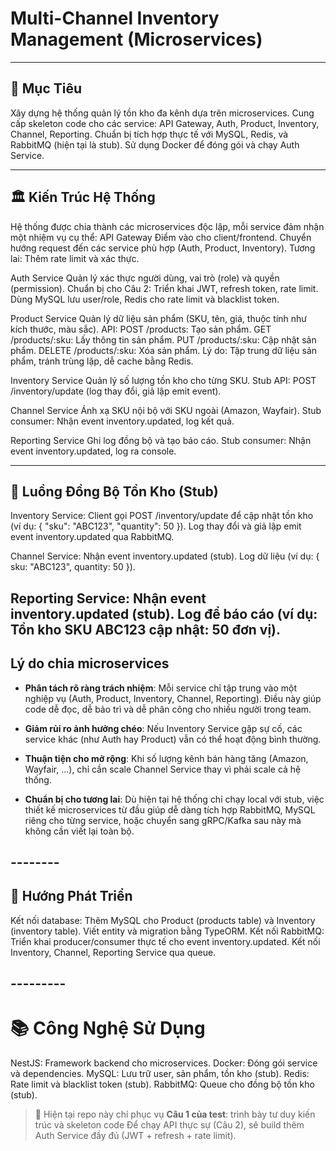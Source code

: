 # Multi-Channel Inventory Management (Microservices)
---------
## 🎯 Mục Tiêu
Xây dựng hệ thống quản lý tồn kho đa kênh dựa trên microservices.
Cung cấp skeleton code cho các service: API Gateway, Auth, Product, Inventory, Channel, Reporting.
Chuẩn bị tích hợp thực tế với MySQL, Redis, và RabbitMQ (hiện tại là stub).
Sử dụng Docker để đóng gói và chạy Auth Service.

---------
## 🏛️ Kiến Trúc Hệ Thống

Hệ thống được chia thành các microservices độc lập, mỗi service đảm nhận một nhiệm vụ cụ thể:
API Gateway
Điểm vào cho client/frontend.
Chuyển hướng request đến các service phù hợp (Auth, Product, Inventory).
Tương lai: Thêm rate limit và xác thực.

Auth Service
Quản lý xác thực người dùng, vai trò (role) và quyền (permission).
Chuẩn bị cho Câu 2: Triển khai JWT, refresh token, rate limit.
Dùng MySQL lưu user/role, Redis cho rate limit và blacklist token.

Product Service
  Quản lý dữ liệu sản phẩm (SKU, tên, giá, thuộc tính như kích thước, màu sắc).
  API:
    POST /products: Tạo sản phẩm.
    GET /products/:sku: Lấy thông tin sản phẩm.
    PUT /products/:sku: Cập nhật sản phẩm.
    DELETE /products/:sku: Xóa sản phẩm.
  Lý do: Tập trung dữ liệu sản phẩm, tránh trùng lặp, dễ cache bằng Redis.

Inventory Service
    Quản lý số lượng tồn kho cho từng SKU.
    Stub API: POST /inventory/update (log thay đổi, giả lập emit event).

Channel Service
    Ánh xạ SKU nội bộ với SKU ngoài (Amazon, Wayfair).
    Stub consumer: Nhận event inventory.updated, log kết quả.

Reporting Service
    Ghi log đồng bộ và tạo báo cáo.
    Stub consumer: Nhận event inventory.updated, log ra console.

--------
## 🔄 Luồng Đồng Bộ Tồn Kho (Stub)
Inventory Service:
Client gọi POST /inventory/update để cập nhật tồn kho (ví dụ: { "sku": "ABC123", "quantity": 50 }).
Log thay đổi và giả lập emit event inventory.updated qua RabbitMQ.

Channel Service:
Nhận event inventory.updated (stub).
Log dữ liệu (ví dụ: { sku: "ABC123", quantity: 50 }).

Reporting Service:
Nhận event inventory.updated (stub).
Log để báo cáo (ví dụ: Tồn kho SKU ABC123 cập nhật: 50 đơn vị).
---------

## Lý do chia microservices

- **Phân tách rõ ràng trách nhiệm**: Mỗi service chỉ tập trung vào một nghiệp vụ (Auth, Product, Inventory, Channel, Reporting). Điều này giúp code dễ đọc, dễ bảo trì và dễ phân công cho nhiều người trong team.  

- **Giảm rủi ro ảnh hưởng chéo**: Nếu Inventory Service gặp sự cố, các service khác (như Auth hay Product) vẫn có thể hoạt động bình thường.  

- **Thuận tiện cho mở rộng**: Khi số lượng kênh bán hàng tăng (Amazon, Wayfair, ...), chỉ cần scale Channel Service thay vì phải scale cả hệ thống.  

- **Chuẩn bị cho tương lai**: Dù hiện tại hệ thống chỉ chạy local với stub, việc thiết kế microservices từ đầu giúp dễ dàng tích hợp RabbitMQ, MySQL riêng cho từng service, hoặc chuyển sang gRPC/Kafka sau này mà không cần viết lại toàn bộ.

## --------
## 🚀 Hướng Phát Triển
Kết nối database:
Thêm MySQL cho Product (products table) và Inventory (inventory table).
Viết entity và migration bằng TypeORM.
Kết nối RabbitMQ:
Triển khai producer/consumer thực tế cho event inventory.updated.
Kết nối Inventory, Channel, Reporting Service qua queue.

## ---------
# 📚 Công Nghệ Sử Dụng
NestJS: Framework backend cho microservices.
Docker: Đóng gói service và dependencies.
MySQL: Lưu trữ user, sản phẩm, tồn kho (stub).
Redis: Rate limit và blacklist token (stub).
RabbitMQ: Queue cho đồng bộ tồn kho (stub).
> 🔧 Hiện tại repo này chỉ phục vụ **Câu 1 của test**: trình bày tư duy kiến trúc và skeleton code
> Để chạy API thực sự (Câu 2), sẽ build thêm Auth Service đầy đủ (JWT + refresh + rate limit).
